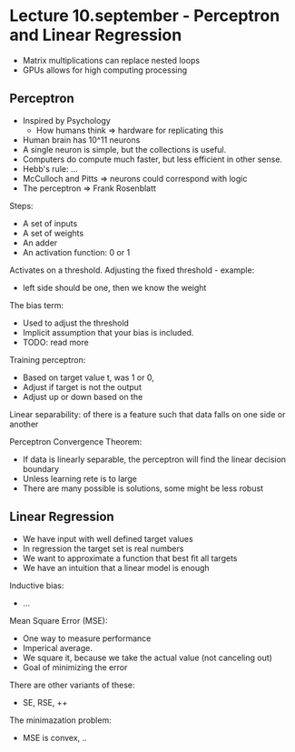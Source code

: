 # Lecture 10.september - Perceptron and Linear Regression 

- Matrix multiplications can replace nested loops
- GPUs allows for high computing processing 

## Perceptron 

- Inspired by Psychology 
  - How humans think => hardware for replicating this
- Human brain has 10^11 neurons 
- A single neuron is simple, but the collections is useful. 
- Computers do compute much faster, but less efficient in other sense. 
- Hebb's rule: ...
- McCulloch and Pitts => neurons could correspond with logic
- The perceptron => Frank Rosenblatt 


Steps:
- A set of inputs
- A set of weights
- An adder
- An activation function: 0 or 1 


Activates on a threshold. 
Adjusting the fixed threshold - example: 
- left side should be one, then we know the weight 


The bias term:
- Used to adjust the threshold 
- Implicit assumption that your bias is included. 
- TODO: read more


Training perceptron:
- Based on target value t, was 1 or 0, 
- Adjust if target is not the output 
- Adjust up or down based on the 

Linear separability: of there is a feature such that data falls on one side or another

Perceptron Convergence Theorem: 
- If data is linearly separable, the perceptron will find the linear decision boundary 
- Unless learning rete is to large 
- There are many possible is solutions, some might be less robust


## Linear Regression

- We have input with well defined target values 
- In regression the target set is real numbers 
- We want to approximate a function that best fit all targets 
- We have an intuition that a linear model is enough 


Inductive bias:
- ...

Mean Square Error (MSE): 
- One way to measure performance 
- Imperical average. 
- We square it, because we take the actual value (not canceling out)
- Goal of minimizing the error

There are other variants of these: 
- SE, RSE, ++ 

The minimazation problem: 
- MSE is convex, ..